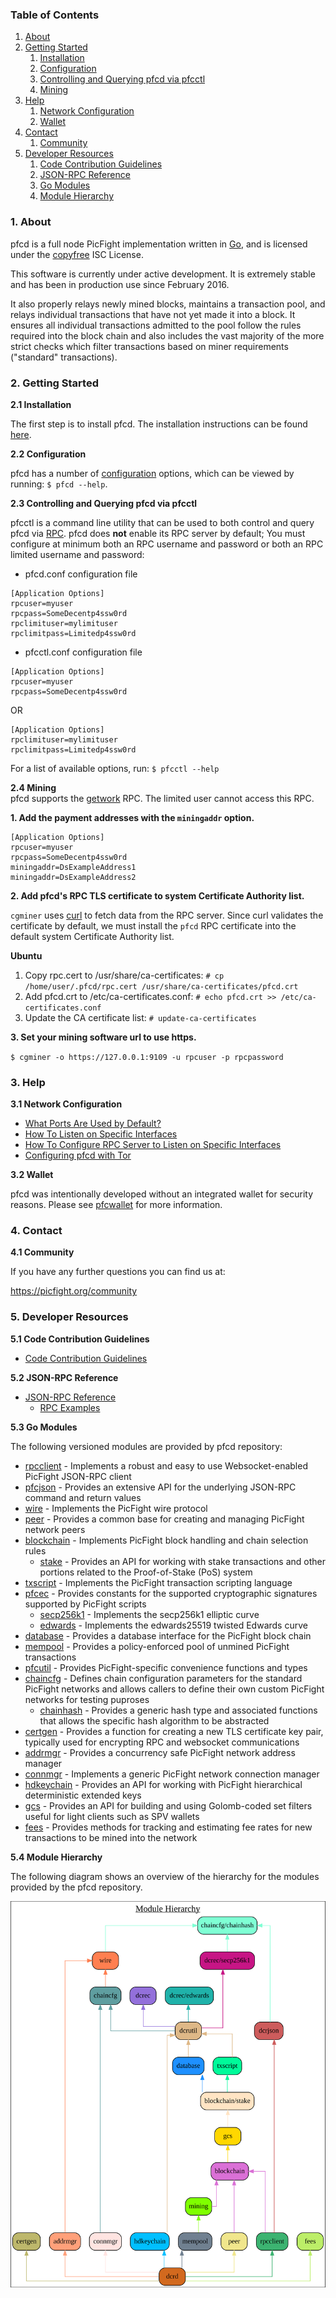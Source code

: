 ### Table of Contents
1. [About](#About)
2. [Getting Started](#GettingStarted)
    1. [Installation](#Installation)
    2. [Configuration](#Configuration)
    3. [Controlling and Querying pfcd via pfcctl](#PfcctlConfig)
    4. [Mining](#Mining)
3. [Help](#Help)
    1. [Network Configuration](#NetworkConfig)
    2. [Wallet](#Wallet)
4. [Contact](#Contact)
    1. [Community](#ContactCommunity)
5. [Developer Resources](#DeveloperResources)
    1. [Code Contribution Guidelines](#ContributionGuidelines)
    2. [JSON-RPC Reference](#JSONRPCReference)
    3. [Go Modules](#GoModules)
    4. [Module Hierarchy](#ModuleHierarchy)

<a name="About" />

### 1. About

pfcd is a full node PicFight implementation written in [Go](http://golang.org),
and is licensed under the [copyfree](http://www.copyfree.org) ISC License.

This software is currently under active development.  It is extremely stable and
has been in production use since February 2016.

It also properly relays newly mined blocks, maintains a transaction pool, and
relays individual transactions that have not yet made it into a block.  It
ensures all individual transactions admitted to the pool follow the rules
required into the block chain and also includes the vast majority of the more
strict checks which filter transactions based on miner requirements ("standard"
transactions).

<a name="GettingStarted" />

### 2. Getting Started

<a name="Installation" />

**2.1 Installation**<br />

The first step is to install pfcd.  The installation instructions can be found
[here](https://github.com/picfight/pfcd/tree/master/README.md#Installation).

<a name="Configuration" />

**2.2 Configuration**<br />

pfcd has a number of [configuration](http://godoc.org/github.com/picfight/pfcd)
options, which can be viewed by running: `$ pfcd --help`.

<a name="PfcctlConfig" />

**2.3 Controlling and Querying pfcd via pfcctl**<br />

pfcctl is a command line utility that can be used to both control and query pfcd
via [RPC](http://www.wikipedia.org/wiki/Remote_procedure_call).  pfcd does
**not** enable its RPC server by default;  You must configure at minimum both an
RPC username and password or both an RPC limited username and password:

* pfcd.conf configuration file
```
[Application Options]
rpcuser=myuser
rpcpass=SomeDecentp4ssw0rd
rpclimituser=mylimituser
rpclimitpass=Limitedp4ssw0rd
```
* pfcctl.conf configuration file
```
[Application Options]
rpcuser=myuser
rpcpass=SomeDecentp4ssw0rd
```
OR
```
[Application Options]
rpclimituser=mylimituser
rpclimitpass=Limitedp4ssw0rd
```
For a list of available options, run: `$ pfcctl --help`

<a name="Mining" />

**2.4 Mining**<br />
pfcd supports the [getwork](https://github.com/picfight/pfcd/tree/master/docs/json_rpc_api.md#getwork)
RPC.  The limited user cannot access this RPC.<br />

**1. Add the payment addresses with the `miningaddr` option.**<br />

```
[Application Options]
rpcuser=myuser
rpcpass=SomeDecentp4ssw0rd
miningaddr=DsExampleAddress1
miningaddr=DsExampleAddress2
```

**2. Add pfcd's RPC TLS certificate to system Certificate Authority list.**<br />

`cgminer` uses [curl](http://curl.haxx.se/) to fetch data from the RPC server.
Since curl validates the certificate by default, we must install the `pfcd` RPC
certificate into the default system Certificate Authority list.

**Ubuntu**<br />

1. Copy rpc.cert to /usr/share/ca-certificates: `# cp /home/user/.pfcd/rpc.cert /usr/share/ca-certificates/pfcd.crt`<br />
2. Add pfcd.crt to /etc/ca-certificates.conf: `# echo pfcd.crt >> /etc/ca-certificates.conf`<br />
3. Update the CA certificate list: `# update-ca-certificates`<br />

**3. Set your mining software url to use https.**<br />

`$ cgminer -o https://127.0.0.1:9109 -u rpcuser -p rpcpassword`

<a name="Help" />

### 3. Help

<a name="NetworkConfig" />

**3.1 Network Configuration**<br />
* [What Ports Are Used by Default?](https://github.com/picfight/pfcd/tree/master/docs/default_ports.md)
* [How To Listen on Specific Interfaces](https://github.com/picfight/pfcd/tree/master/docs/configure_peer_server_listen_interfaces.md)
* [How To Configure RPC Server to Listen on Specific Interfaces](https://github.com/picfight/pfcd/tree/master/docs/configure_rpc_server_listen_interfaces.md)
* [Configuring pfcd with Tor](https://github.com/picfight/pfcd/tree/master/docs/configuring_tor.md)

<a name="Wallet" />

**3.2 Wallet**<br />

pfcd was intentionally developed without an integrated wallet for security
reasons.  Please see [pfcwallet](https://github.com/picfight/pfcwallet) for more
information.

<a name="Contact" />

### 4. Contact

<a name="ContactCommunity" />

**4.1 Community**<br />

If you have any further questions you can find us at:

https://picfight.org/community

<a name="DeveloperResources" />

### 5. Developer Resources

<a name="ContributionGuidelines" />

**5.1 Code Contribution Guidelines**

* [Code Contribution Guidelines](https://github.com/picfight/pfcd/tree/master/docs/code_contribution_guidelines.md)

<a name="JSONRPCReference" />

**5.2 JSON-RPC Reference**

* [JSON-RPC Reference](https://github.com/picfight/pfcd/tree/master/docs/json_rpc_api.md)
    * [RPC Examples](https://github.com/picfight/pfcd/tree/master/docs/json_rpc_api.md#ExampleCode)

<a name="GoModules" />

**5.3 Go Modules**

The following versioned modules are provided by pfcd repository:

* [rpcclient](https://github.com/picfight/pfcd/tree/master/rpcclient) - Implements
  a robust and easy to use Websocket-enabled PicFight JSON-RPC client
* [pfcjson](https://github.com/picfight/pfcd/tree/master/pfcjson) - Provides an
  extensive API for the underlying JSON-RPC command and return values
* [wire](https://github.com/picfight/pfcd/tree/master/wire) - Implements the
  PicFight wire protocol
* [peer](https://github.com/picfight/pfcd/tree/master/peer) - Provides a common
  base for creating and managing PicFight network peers
* [blockchain](https://github.com/picfight/pfcd/tree/master/blockchain) -
  Implements PicFight block handling and chain selection rules
  * [stake](https://github.com/picfight/pfcd/tree/master/blockchain/stake) -
    Provides an API for working with stake transactions and other portions
    related to the Proof-of-Stake (PoS) system
* [txscript](https://github.com/picfight/pfcd/tree/master/txscript) -
  Implements the PicFight transaction scripting language
* [pfcec](https://github.com/picfight/pfcd/tree/master/pfcec) - Provides constants
  for the supported cryptographic signatures supported by PicFight scripts
  * [secp256k1](https://github.com/picfight/pfcd/tree/master/pfcec/secp256k1) -
    Implements the secp256k1 elliptic curve
  * [edwards](https://github.com/picfight/pfcd/tree/master/pfcec/edwards) -
    Implements the edwards25519 twisted Edwards curve
* [database](https://github.com/picfight/pfcd/tree/master/database) -
  Provides a database interface for the PicFight block chain
* [mempool](https://github.com/picfight/pfcd/tree/master/mempool) - Provides a
  policy-enforced pool of unmined PicFight transactions
* [pfcutil](https://github.com/picfight/pfcd/tree/master/pfcutil) - Provides
  PicFight-specific convenience functions and types
* [chaincfg](https://github.com/picfight/pfcd/tree/master/chaincfg) - Defines
  chain configuration parameters for the standard PicFight networks and allows
  callers to define their own custom PicFight networks for testing puproses
  * [chainhash](https://github.com/picfight/pfcd/tree/master/chaincfg/chainhash) -
    Provides a generic hash type and associated functions that allows the
    specific hash algorithm to be abstracted
* [certgen](https://github.com/picfight/pfcd/tree/master/certgen) - Provides a
  function for creating a new TLS certificate key pair, typically used for
  encrypting RPC and websocket communications
* [addrmgr](https://github.com/picfight/pfcd/tree/master/addrmgr) - Provides a
  concurrency safe PicFight network address manager
* [connmgr](https://github.com/picfight/pfcd/tree/master/connmgr) - Implements a
  generic PicFight network connection manager
* [hdkeychain](https://github.com/picfight/pfcd/tree/master/hdkeychain) - Provides
  an API for working with  PicFight hierarchical deterministic extended keys
* [gcs](https://github.com/picfight/pfcd/tree/master/gcs) - Provides an API for
  building and using Golomb-coded set filters useful for light clients such as
  SPV wallets
* [fees](https://github.com/picfight/pfcd/tree/master/fees) - Provides methods for
  tracking and estimating fee rates for new transactions to be mined into the
  network

<a name="ModuleHierarchy" />

**5.4 Module Hierarchy**

The following diagram shows an overview of the hierarchy for the modules
provided by the pfcd repository.

![Module Hierarchy](./assets/module_hierarchy.svg)